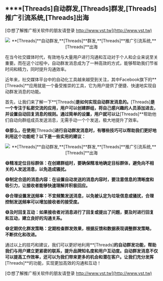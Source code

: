 ## ****[Threads]**自动群发,**[Threads]**群发,**[Threads]**推广引流系统,**[Threads]**出海**

[😍想了解推广相关软件的朋友请登录 http://www.vst.tw](http://www.vst.tw)

 <center><img src="https://vst.tw/MP4/tuiguang/png/3.png" alt="**[Threads]**自动群发,**[Threads]**群发,**[Threads]**推广引流系统,**[Threads]**出海"></center>

在当今社交媒体时代，有效地与大量用户进行沟通和互动对于个人和企业来说至关重要。而在这个过程中，自动群发消息成为了一种高效的方式，能够帮助我们节省时间和精力，同时提升沟通效率。

近年来，社交媒体平台中的自动化工具越来越受到关注，其中Facebook旗下的**[Threads]**应用就是一个备受推崇的工具，它为用户提供了便捷、快速地实现自动群发消息的功能。

首先，让我们来了解一下**[Threads]**是如何实现自动群发消息的。**[Threads]**是一个专注于私密交流的应用，用户可以创建群组，将自己感兴趣的人员添加进去，并设置自动回复消息的规则。通过简单的设置，用户就可以让**[Threads]**帮助他们自动向群组成员发送消息，无需手动一个个发送，极大地提升了效率。

**😄那么，在使用**[Threads]**进行自动群发消息时，有哪些技巧可以帮助我们更好地利用这个功能呢？以下是一些实用的建议：**

 <center><img src="https://vst.tw/MP4/tuiguang/png/7.png" alt="**[Threads]**自动群发,**[Threads]**群发,**[Threads]**推广引流系统,**[Threads]**出海"></center>

**😄精准定位目标群体：在创建群组时，要确保精准地确定目标群体，避免向不相关的人发送消息，以免造成骚扰。**

**😄制定合适的消息内容：在设置自动发送的消息内容时，要注意信息的清晰度和吸引力，让接收者能够快速理解并积极回应。**

**😄合理设置发送频率：不宜频繁发送消息，以免被认定为垃圾信息或骚扰，合理控制发送频率可以增加接收者的接受度。**

**😄及时回复互动：如果接收者对消息进行了回复或提出了问题，要及时进行回复和互动，建立良好的沟通关系。**

**😄定期优化群发策略：定期检查群发效果，根据反馈和数据表现调整群发策略，不断优化和改进。**

通过以上的技巧和建议，我们可以更好地利用**[Threads]**的自动群发功能，帮助我们与用户建立更紧密的联系，提升品牌知名度和用户互动度。自动群发消息不仅可以提高工作效率，还可以为我们带来更多的机会和潜在客户。让我们充分发挥**[Threads]**的功能，实现更加高效的沟通和互动！

[😍想了解推广相关软件的朋友请登录 http://www.vst.tw](http://www.vst.tw)



